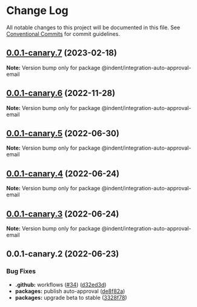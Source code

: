 # Change Log

All notable changes to this project will be documented in this file.
See [Conventional Commits](https://conventionalcommits.org) for commit guidelines.

## [0.0.1-canary.7](https://github.com/indentapis/integrations/compare/@indent/integration-auto-approval-email@0.0.1-canary.6...@indent/integration-auto-approval-email@0.0.1-canary.7) (2023-02-18)

**Note:** Version bump only for package @indent/integration-auto-approval-email





## [0.0.1-canary.6](https://github.com/indentapis/integrations/compare/@indent/integration-auto-approval-email@0.0.1-canary.5...@indent/integration-auto-approval-email@0.0.1-canary.6) (2022-11-28)

**Note:** Version bump only for package @indent/integration-auto-approval-email





## [0.0.1-canary.5](https://github.com/indentapis/integrations/compare/@indent/integration-auto-approval-email@0.0.1-canary.4...@indent/integration-auto-approval-email@0.0.1-canary.5) (2022-06-30)

**Note:** Version bump only for package @indent/integration-auto-approval-email





## [0.0.1-canary.4](https://github.com/indentapis/integrations/compare/@indent/integration-auto-approval-email@0.0.1-canary.3...@indent/integration-auto-approval-email@0.0.1-canary.4) (2022-06-24)

**Note:** Version bump only for package @indent/integration-auto-approval-email





## [0.0.1-canary.3](https://github.com/indentapis/integrations/compare/@indent/integration-auto-approval-email@0.0.1-canary.2...@indent/integration-auto-approval-email@0.0.1-canary.3) (2022-06-24)

**Note:** Version bump only for package @indent/integration-auto-approval-email





## 0.0.1-canary.2 (2022-06-23)


### Bug Fixes

* **.github:** workflows ([#34](https://github.com/indentapis/integrations/issues/34)) ([d32ed3d](https://github.com/indentapis/integrations/commit/d32ed3d7f538fbb23a91465cbd04a3d7f7d75f60))
* **packages:** publish auto-approval ([de8f82a](https://github.com/indentapis/integrations/commit/de8f82aaf699d67d57461839cdae36d3ed00c0b7))
* **packages:** upgrade beta to stable ([3328f78](https://github.com/indentapis/integrations/commit/3328f782bd84490ae1a6d6393740f2a67ee8bbb8))
